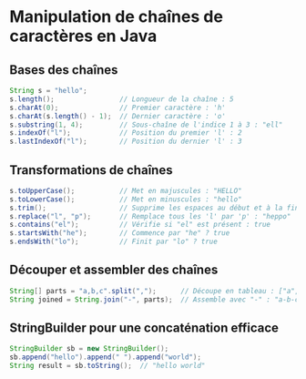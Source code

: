 # Manipulation de chaînes de caractères en Java

## Bases des chaînes

```java
String s = "hello";
s.length();                // Longueur de la chaîne : 5
s.charAt(0);               // Premier caractère : 'h'
s.charAt(s.length() - 1);  // Dernier caractère : 'o'
s.substring(1, 4);         // Sous-chaîne de l'indice 1 à 3 : "ell"
s.indexOf("l");            // Position du premier 'l' : 2
s.lastIndexOf("l");        // Position du dernier 'l' : 3
```

## Transformations de chaînes

```java
s.toUpperCase();           // Met en majuscules : "HELLO"
s.toLowerCase();           // Met en minuscules : "hello"
s.trim();                  // Supprime les espaces au début et à la fin
s.replace("l", "p");       // Remplace tous les 'l' par 'p' : "heppo"
s.contains("el");          // Vérifie si "el" est présent : true
s.startsWith("he");        // Commence par "he" ? true
s.endsWith("lo");          // Finit par "lo" ? true
```

## Découper et assembler des chaînes

```java
String[] parts = "a,b,c".split(",");      // Découpe en tableau : ["a", "b", "c"]
String joined = String.join("-", parts);  // Assemble avec "-" : "a-b-c"
```

## StringBuilder pour une concaténation efficace

```java
StringBuilder sb = new StringBuilder();
sb.append("hello").append(" ").append("world");
String result = sb.toString();  // "hello world"
```
